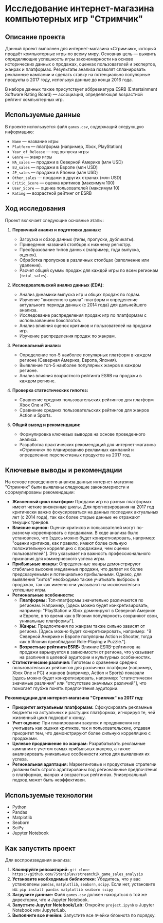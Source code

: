 # Исследование интернет-магазина компьютерных игр "Стримчик"

## Описание проекта

Данный проект выполнен для интернет-магазина «Стримчик», который продаёт компьютерные игры по всему миру. Основная цель — выявить определяющие успешность игры закономерности на основе исторических данных о продажах, оценках пользователей и экспертов, жанрах и платформах. Результаты анализа позволят спланировать рекламные кампании и сделать ставку на потенциально популярные продукты в 2017 году, используя данные до конца 2016 года.

В наборе данных также присутствует аббревиатура ESRB (Entertainment Software Rating Board) — ассоциация, определяющая возрастной рейтинг компьютерных игр.

## Используемые данные

В проекте используется файл `games.csv`, содержащий следующую информацию:
* `Name` — название игры
* `Platform` — платформа (например, Xbox, PlayStation)
* `Year_of_Release` — год выпуска игры
* `Genre` — жанр игры
* `NA_sales` — продажи в Северной Америке (млн USD)
* `EU_sales` — продажи в Европе (млн USD)
* `JP_sales` — продажи в Японии (млн USD)
* `Other_sales` — продажи в других странах (млн USD)
* `Critic_Score` — оценка критиков (максимум 100)
* `User_Score` — оценка пользователей (максимум 10)
* `Rating` — возрастной рейтинг от ESRB

## Ход исследования

Проект включает следующие основные этапы:

1.  **Первичный анализ и подготовка данных:**
    * Загрузка и обзор данных (типы, пропуски, дубликаты).
    * Приведение названий столбцов к нижнему регистру.
    * Преобразование типов данных (например, года выпуска, оценок).
    * Обработка пропусков в различных столбцах (заполнение или удаление).
    * Расчет общей суммы продаж для каждой игры по всем регионам (`total_sales`).

2.  **Исследовательский анализ данных (EDA):**
    * Анализ динамики выпуска игр и общих продаж по годам.
    * Изучение "жизненного цикла" платформ и определение актуального периода данных (с 2014 года) для дальнейшего анализа.
    * Исследование распределения продаж игр по платформам с использованием боксплотов.
    * Анализ влияния оценок критиков и пользователей на продажи игр.
    * Изучение распределения продаж по жанрам.

3.  **Региональный анализ:**
    * Определение топ-5 наиболее популярных платформ в каждом регионе (Северная Америка, Европа, Япония).
    * Выявление топ-5 наиболее популярных жанров в каждом регионе.
    * Анализ влияния возрастного рейтинга ESRB на продажи в каждом регионе.

4.  **Проверка статистических гипотез:**
    * Сравнение средних пользовательских рейтингов для платформ Xbox One и PC.
    * Сравнение средних пользовательских рейтингов для жанров Action и Sports.

5.  **Общий вывод и рекомендации:**
    * Формулировка ключевых выводов на основе проведенного анализа.
    * Разработка практических рекомендаций для интернет-магазина «Стримчик» по планированию рекламных кампаний и определению перспективных продуктов на 2017 год.

## Ключевые выводы и рекомендации

На основе проведенного анализа данных интернет-магазина "Стримчик" были выявлены следующие закономерности и сформулированы рекомендации:

* **Жизненный цикл платформ:** Продажи игр на разных платформах имеют четкие жизненные циклы. Для прогнозирования на 2017 год критически важно фокусироваться на данных последних актуальных лет (с 2014 года), так как более старые данные не отражают текущих трендов.
* **Влияние оценок:** Оценки критиков и пользователей могут по-разному коррелировать с продажами. В ходе анализа было установлено, что [здесь можно будет конкретизировать, например: "оценки критиков, как правило, имеют более сильную положительную корреляцию с продажами, чем оценки пользователей"]. Это указывает на важность профессионального признания для коммерческого успеха игры.
* **Прибыльные жанры:** Определенные жанры демонстрируют стабильно высокие медианные продажи, что делает их более предсказуемыми и потенциально прибыльными. Однако, для выявления "хитов" необходимо также учитывать выбросы в продажах, так как именно они указывают на исключительно успешные игры.
* **Региональные особенности:**
    * **Платформы:** Топ-платформы значительно различаются по регионам. Например, [здесь можно будет конкретизировать, например: "PlayStation и Xbox доминируют в Северной Америке и Европе, в то время как в Японии популярность сохраняют свои, уникальные платформы"].
    * **Жанры:** Предпочтения по жанрам также сильно зависят от региона. [Здесь можно будет конкретизировать, например: "В Северной Америке и Европе популярны Action и Shooter, тогда как в Японии преобладают Role-Playing и Puzzle."].
    * **Возрастные рейтинги ESRB:** Влияние ESRB-рейтингов на продажи варьируется в зависимости от региона, что указывает на различия в целевой аудитории и культурных особенностях.
* **Статистические различия:** Гипотезы о сравнении средних пользовательских рейтингов для различных платформ (например, Xbox One и PC) и жанров (например, Action и Sports) показали [здесь можно будет конкретизировать, например: "статистически значимые различия" или "отсутствие значимых различий"], что помогает глубже понять предпочтения аудитории.

**Рекомендации для интернет-магазина "Стримчик" на 2017 год:**

* **Приоритет актуальным платформам:** Сфокусировать рекламные бюджеты на актуальных и растущих платформах, игнорируя те, чей жизненный цикл подходит к концу.
* **Учет оценок:** При планировании закупок и продвижения игр учитывать как оценки критиков, так и пользовательские, отдавая приоритет тем, что демонстрируют более сильную корреляцию с продажами.
* **Целевое продвижение по жанрам:** Разрабатывать рекламные кампании с учетом самых прибыльных жанров, а также анализировать уникальные особенности хитов для выявления их успеха.
* **Региональная адаптация:** Маркетинговые и продуктовые стратегии должны быть строго адаптированы под региональные предпочтения в платформах, жанрах и возрастных рейтингах. Универсальный подход может быть неэффективен.

## Используемые технологии

* Python
* Pandas
* Matplotlib
* Seaborn
* SciPy
* Jupyter Notebook

## Как запустить проект

Для воспроизведения анализа:
1.  **Клонируйте репозиторий:** `git clone https://github.com/7Stanislav/streamchik_game_sales_analysis`
2.  **Установите необходимые библиотеки:** Убедитесь, что у вас установлены `pandas`, `matplotlib`, `seaborn`, `scipy`. Если нет, установите их:
    `pip install pandas matplotlib seaborn scipy`
3.  **Загрузите данные:** Файл `games.csv` должен находиться в той же директории, что и Jupyter Notebook.
4.  **Запустите Jupyter Notebook/Lab:** Откройте `project.ipynb` в Jupyter Notebook или JupyterLab.
5.  **Выполните все ячейки:** Запустите все ячейки блокнота по порядку.
